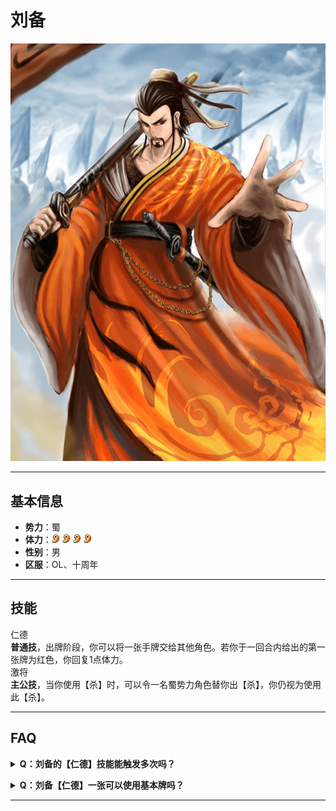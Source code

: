 # 刘备

![刘备](../assets/刘备.png)

---

## 基本信息

- **势力**：<span class="shu">蜀</span>
- **体力**：![蜀勾玉](../assets/蜀勾玉.png) ![蜀勾玉](../assets/蜀勾玉.png) ![蜀勾玉](../assets/蜀勾玉.png) ![蜀勾玉](../assets/蜀勾玉.png)
- **性别**：男  
- **区服**：OL、十周年


---

## 技能

<div class="shuskill">仁德</div>
<strong>普通技</strong>，出牌阶段，你可以将一张手牌交给其他角色。若你于一回合内给出的第一张牌为红色，你回复1点体力。

<br />
<div class="shuskill">激将</div>
<strong>主公技</strong>，当你使用【杀】时，可以令一名蜀势力角色替你出【杀】，你仍视为使用此【杀】。


---

## FAQ

<details>
<summary><strong>Q：刘备的【仁德】技能能触发多次吗？</strong></summary>
<p>A：不可以。每回合只能触发一次回复效果。</p>
</details>

<p></p>

<details>
<summary><strong>Q：刘备【仁德】一张可以使用基本牌吗？</strong></summary>
<p>A：不可以。</p>
</details>

---
